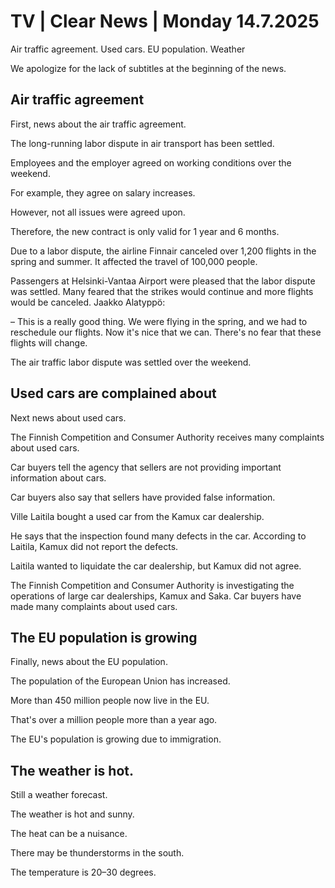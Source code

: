 # TV | Clear News | Monday 14.7.2025

Air traffic agreement. Used cars. EU population. Weather

We apologize for the lack of subtitles at the beginning of the news.

## Air traffic agreement

First, news about the air traffic agreement.

The long-running labor dispute in air transport has been settled.

Employees and the employer agreed on working conditions over the weekend.

For example, they agree on salary increases.

However, not all issues were agreed upon.

Therefore, the new contract is only valid for 1 year and 6 months.

Due to a labor dispute, the airline Finnair canceled over 1,200 flights in the spring and summer. It affected the travel of 100,000 people.

Passengers at Helsinki-Vantaa Airport were pleased that the labor dispute was settled. Many feared that the strikes would continue and more flights would be canceled. Jaakko Alatyppö:

– This is a really good thing. We were flying in the spring, and we had to reschedule our flights. Now it's nice that we can. There's no fear that these flights will change.

The air traffic labor dispute was settled over the weekend.

## Used cars are complained about

Next news about used cars.

The Finnish Competition and Consumer Authority receives many complaints about used cars.

Car buyers tell the agency that sellers are not providing important information about cars.

Car buyers also say that sellers have provided false information.

Ville Laitila bought a used car from the Kamux car dealership.

He says that the inspection found many defects in the car. According to Laitila, Kamux did not report the defects.

Laitila wanted to liquidate the car dealership, but Kamux did not agree.

The Finnish Competition and Consumer Authority is investigating the operations of large car dealerships, Kamux and Saka. Car buyers have made many complaints about used cars.

## The EU population is growing

Finally, news about the EU population.

The population of the European Union has increased.

More than 450 million people now live in the EU.

That's over a million people more than a year ago.

The EU's population is growing due to immigration.

## The weather is hot.

Still a weather forecast.

The weather is hot and sunny.

The heat can be a nuisance.

There may be thunderstorms in the south.

The temperature is 20–30 degrees.
